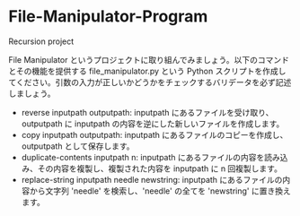 # File-Manipulator-Program
Recursion project

File Manipulator というプロジェクトに取り組んでみましょう。以下のコマンドとその機能を提供する file_manipulator.py という Python スクリプトを作成してください。引数の入力が正しいかどうかをチェックするバリデータを必ず記述しましょう。

- reverse inputpath outputpath: inputpath にあるファイルを受け取り、outputpath に inputpath の内容を逆にした新しいファイルを作成します。
- copy inputpath outputpath: inputpath にあるファイルのコピーを作成し、outputpath として保存します。
- duplicate-contents inputpath n: inputpath にあるファイルの内容を読み込み、その内容を複製し、複製された内容を inputpath に n 回複製します。
- replace-string inputpath needle newstring: inputpath にあるファイルの内容から文字列 'needle' を検索し、'needle' の全てを 'newstring' に置き換えます。
